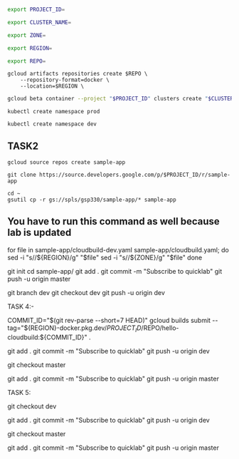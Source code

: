 


```bash
export PROJECT_ID=
```
```bash
export CLUSTER_NAME=
```
```bash
export ZONE=
```

```bash
export REGION=
```

```bash
export REPO=
```

```
gcloud artifacts repositories create $REPO \
    --repository-format=docker \
    --location=$REGION \
```
```bash
gcloud beta container --project "$PROJECT_ID" clusters create "$CLUSTER_NAME" --zone "$ZONE" --no-enable-basic-auth --cluster-version latest --release-channel "regular" --machine-type "e2-medium" --image-type "COS_CONTAINERD" --disk-type "pd-balanced" --disk-size "100" --metadata disable-legacy-endpoints=true  --logging=SYSTEM,WORKLOAD --monitoring=SYSTEM --enable-ip-alias --network "projects/$PROJECT_ID/global/networks/default" --subnetwork "projects/$PROJECT_ID/regions/$REGION/subnetworks/default" --no-enable-intra-node-visibility --default-max-pods-per-node "110" --enable-autoscaling --min-nodes "2" --max-nodes "6" --location-policy "BALANCED" --no-enable-master-authorized-networks --addons HorizontalPodAutoscaling,HttpLoadBalancing,GcePersistentDiskCsiDriver --enable-autoupgrade --enable-autorepair --max-surge-upgrade 1 --max-unavailable-upgrade 0 --enable-shielded-nodes --node-locations "$ZONE"
```
```
kubectl create namespace prod	
```
```
kubectl create namespace dev
```

## TASK2
```
gcloud source repos create sample-app
```
```
git clone https://source.developers.google.com/p/$PROJECT_ID/r/sample-app
```
```
cd ~
gsutil cp -r gs://spls/gsp330/sample-app/* sample-app
```

## You have to run this command as well because lab is updated 

for file in sample-app/cloudbuild-dev.yaml sample-app/cloudbuild.yaml; do
    sed -i "s/<your-region>/${REGION}/g" "$file"
    sed -i "s/<your-zone>/${ZONE}/g" "$file"
done




git init
cd sample-app/
git add .
git commit -m "Subscribe to quicklab" 
git push -u origin master



git branch dev
git checkout dev
git push -u origin dev


TASK 4:-

COMMIT_ID="$(git rev-parse --short=7 HEAD)"
gcloud builds submit --tag="${REGION}-docker.pkg.dev/${PROJECT_ID}/$REPO/hello-cloudbuild:${COMMIT_ID}" .



git add .
git commit -m "Subscribe to quicklab" 
git push -u origin dev



git checkout master


git add .
git commit -m "Subscribe to quicklab" 
git push -u origin master




TASK 5:

git checkout dev


git add .
git commit -m "Subscribe to quicklab" 
git push -u origin dev



git checkout master


git add .
git commit -m "Subscribe to quicklab" 
git push -u origin master













